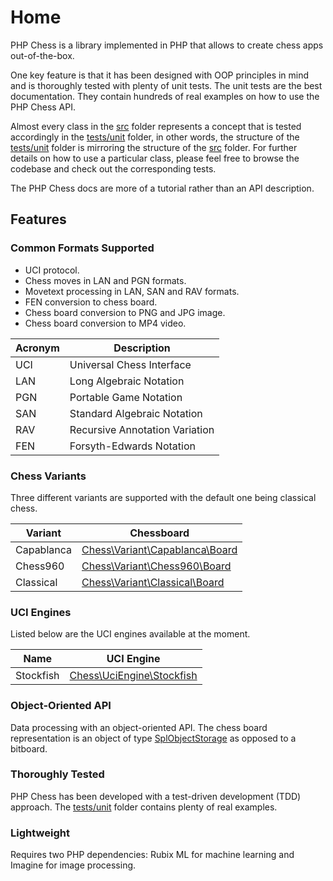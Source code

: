 # Home

PHP Chess is a library implemented in PHP that allows to create chess apps out-of-the-box.

One key feature is that it has been designed with OOP principles in mind and is thoroughly tested with plenty of unit tests. The unit tests are the best documentation. They contain hundreds of real examples on how to use the PHP Chess API.

Almost every class in the [src](https://github.com/chesslablab/php-chess/tree/master/src) folder represents a concept that is tested accordingly in the [tests/unit](https://github.com/chesslablab/php-chess/tree/master/tests/unit) folder, in other words, the structure of the [tests/unit](https://github.com/chesslablab/php-chess/tree/master/tests/unit) folder is mirroring the structure of the [src](https://github.com/chesslablab/php-chess/tree/master/src) folder. For further details on how to use a particular class, please feel free to browse the codebase and check out the corresponding tests.

The PHP Chess docs are more of a tutorial rather than an API description.

## Features

### Common Formats Supported

- UCI protocol.
- Chess moves in LAN and PGN formats.
- Movetext processing in LAN, SAN and RAV formats.
- FEN conversion to chess board.
- Chess board conversion to PNG and JPG image.
- Chess board conversion to MP4 video.

| Acronym | Description |
| ------- | ---------- |
| UCI | Universal Chess Interface |
| LAN | Long Algebraic Notation |
| PGN | Portable Game Notation |
| SAN | Standard Algebraic Notation |
| RAV | Recursive Annotation Variation |
| FEN | Forsyth-Edwards Notation |

### Chess Variants

Three different variants are supported with the default one being classical chess.

| Variant | Chessboard |
| ------- | ---------- |
| Capablanca | [Chess\Variant\Capablanca\Board](https://github.com/chesslablab/php-chess/blob/master/tests/unit/Variant/Capablanca/BoardTest.php) |
| Chess960 | [Chess\Variant\Chess960\Board](https://github.com/chesslablab/php-chess/blob/master/tests/unit/Variant/Chess960/BoardTest.php) |
| Classical | [Chess\Variant\Classical\Board](https://github.com/chesslablab/php-chess/blob/master/tests/unit/Variant/Classical/BoardTest.php) |

### UCI Engines

Listed below are the UCI engines available at the moment.

| Name | UCI Engine |
| ---- | ---------- |
| Stockfish | [Chess\UciEngine\Stockfish](https://github.com/chesslablab/php-chess/blob/master/tests/unit/UciEngine/StockfishTest.php) |

### Object-Oriented API

Data processing with an object-oriented API. The chess board representation is an object of type [SplObjectStorage](https://www.php.net/manual/en/class.splobjectstorage.php) as opposed to a bitboard.

### Thoroughly Tested

PHP Chess has been developed with a test-driven development (TDD) approach. The [tests/unit](https://github.com/chesslablab/php-chess/tree/master/tests/unit) folder contains plenty of real examples.

### Lightweight

Requires two PHP dependencies: Rubix ML for machine learning and Imagine for image processing.
